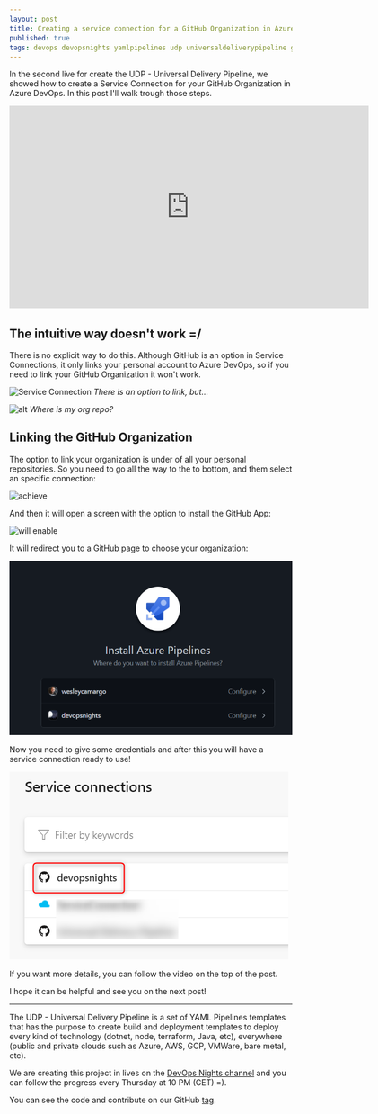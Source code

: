 ```yaml
---
layout: post
title: Creating a service connection for a GitHub Organization in Azure DevOps
published: true
tags: devops devopsnights yamlpipelines udp universaldeliverypipeline github serviceconnection
---
```


In the second live for create the UDP - Universal Delivery Pipeline, we showed how to create a Service Connection for your GitHub Organization in Azure DevOps. In this post I'll walk trough those steps.

<iframe width="640" height="360" src="https://www.youtube.com/embed/kJ1JoZrrwMU&t=725s" frameborder="0" allow="accelerometer; autoplay; clipboard-write; encrypted-media; gyroscope; picture-in-picture" allowfullscreen></iframe>

## The intuitive way doesn't work =/

There is no explicit way to do this. Although GitHub is an option in Service Connections, it only links your personal account to Azure DevOps, so if you need to link your GitHub Organization it won't work.

![Service Connection](\../images/posts/2021-02-19-Creating-a-service-connection-for-a-GitHub-Organization-in-Azure-DevOps/githubspn.png)
*There is an option to link, but...*


![alt](\../images/posts/2021-02-19-Creating-a-service-connection-for-a-GitHub-Organization-in-Azure-DevOps/personalrepos.png)
*Where is my org repo?*

## Linking the GitHub Organization

The option to link your organization is under of all your personal repositories. So you need to go all the way to the to bottom, and them select an specific connection:

![achieve](\../images/posts/2021-02-19-Creating-a-service-connection-for-a-GitHub-Organization-in-Azure-DevOps/specificconnection.png)

And then it will open a screen with the option to install the GitHub App:

![will enable ](\../images/posts/2021-02-19-Creating-a-service-connection-for-a-GitHub-Organization-in-Azure-DevOps/installghapp.png)

It will redirect you to a GitHub page to choose your organization:

![it](../images/posts/2021-02-19-Creating-a-service-connection-for-a-GitHub-Organization-in-Azure-DevOps/githubChooseOrg.png)

Now you need to give some credentials and after this you will have a service connection ready to use!

![alt](../images/posts/2021-02-19-Creating-a-service-connection-for-a-GitHub-Organization-in-Azure-DevOps/serviceconnection.png)

If you want more details, you can follow the video on the top of the post.

I hope it can be helpful and see you on the next post!


---

The UDP - Universal Delivery Pipeline is a set of YAML Pipelines templates that has the purpose to create build and deployment templates to deploy every kind of technology (dotnet, node, terraform, Java, etc), everywhere (public and private clouds such as Azure, AWS, GCP, VMWare, bare metal, etc).

We are creating this project in lives on the [DevOps Nights channel](https://youtu.be/hIkwU3CnJzU) and you can follow the progress every Thursday at 10 PM (CET) =).

You can see the code and contribute on our GitHub [tag](https://github.com/devopsnights/UDP-Application). 




